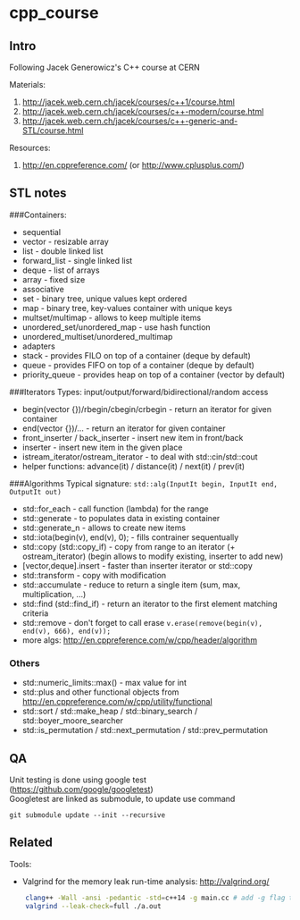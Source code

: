 # cpp_course

## Intro
Following Jacek Generowicz's C++ course at CERN

Materials:

1. http://jacek.web.cern.ch/jacek/courses/c++1/course.html
2. http://jacek.web.cern.ch/jacek/courses/c++-modern/course.html
3. http://jacek.web.cern.ch/jacek/courses/c++-generic-and-STL/course.html

Resources:

1. http://en.cppreference.com/ (or http://www.cplusplus.com/)

## STL notes 

###Containers:
- sequential 
 - vector - resizable array
 - list - double linked list
 - forward_list - single linked list
 - deque - list of arrays
 - array - fixed size
- associative
 - set - binary tree, unique values kept ordered 
 - map - binary tree, key-values container with unique keys
 - multset/multimap - allows to keep multiple items
 - unordered_set/unordered_map - use hash function
 - unordered_multiset/unordered_multimap
- adapters
 - stack - provides FILO on top of a container (deque by default)
 - queue - provides FIFO on top of a container (deque by default)
 - priority_queue - provides heap on top of a container (vector by default)

###Iterators
Types: input/output/forward/bidirectional/random access 
- begin(vector<int> {})/rbegin/cbegin/crbegin - return an iterator for given container
- end(vector<int> {})/... - return an iterator for given container 
- front_inserter / back_inserter - insert new item in front/back
- inserter - insert new item in the given place
- istream_iterator/ostream_iterator - to deal with std::cin/std::cout
- helper functions: advance(it) / distance(it) / next(it) / prev(it)

###Algorithms
Typical signature: ```std::alg(InputIt begin, InputIt end, OutputIt out)```
- std::for_each - call function (lambda) for the range
- std::generate - to populates data in existing container
- std::generate_n - allows to create new items
- std::iota(begin(v), end(v), 0); - fills contrainer sequentually
- std::copy (std::copy_if) - copy from range to an iterator (+ ostream_iterator) (begin allows to modify existing, inserter to add new)
- [vector,deque].insert - faster than inserter iterator or std::copy 
- std::transform - copy with modification
- std::accumulate - reduce to return a single item (sum, max, multiplication, ...)
- std::find (std::find_if) - return an iterator to the first element matching criteria
- std::remove - don't forget to call erase ```v.erase(remove(begin(v), end(v), 666), end(v));```
- more algs: http://en.cppreference.com/w/cpp/header/algorithm

### Others
- std::numeric_limits<int>::max() - max value for int
- std::plus and other functional objects from http://en.cppreference.com/w/cpp/utility/functional
- std::sort / std::make_heap / std::binary_search / std::boyer_moore_searcher
- std::is_permutation / std::next_permutation / std::prev_permutation

## QA
Unit testing is done using google test (https://github.com/google/googletest)  
Googletest are linked as submodule, to update use command

    git submodule update --init --recursive

## Related

Tools:
- Valgrind for the memory leak run-time analysis: http://valgrind.org/

```bash
    clang++ -Wall -ansi -pedantic -std=c++14 -g main.cc # add -g flag to give to valgrind an access to the sources
    valgrind --leak-check=full ./a.out
```
